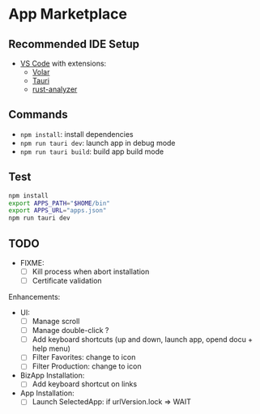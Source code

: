 # App Marketplace

## Recommended IDE Setup

- [VS Code](https://code.visualstudio.com/) with extensions:
  - [Volar](https://marketplace.visualstudio.com/items?itemName=Vue.volar) 
  - [Tauri](https://marketplace.visualstudio.com/items?itemName=tauri-apps.tauri-vscode) 
  - [rust-analyzer](https://marketplace.visualstudio.com/items?itemName=rust-lang.rust-analyzer)

## Commands
- `npm install`: install dependencies
- `npm run tauri dev`: launch app in debug mode
- `npm run tauri build`: build app build mode

## Test
```sh
npm install
export APPS_PATH="$HOME/bin"
export APPS_URL="apps.json"
npm run tauri dev
```

## TODO
- FIXME:
  - [ ] Kill process when abort installation
  - [ ] Certificate validation

Enhancements:
- UI: 
  - [ ] Manage scroll
  - [ ] Manage double-click ?
  - [ ] Add keyboard shortcuts (up and down, launch app, opend docu + help menu)
  - [ ] Filter Favorites: change to icon
  - [ ] Filter Production: change to icon
- BizApp Installation:
  - [ ] Add keyboard shortcut on links
- App Installation:
  - [ ] Launch SelectedApp: if urlVersion.lock => WAIT
